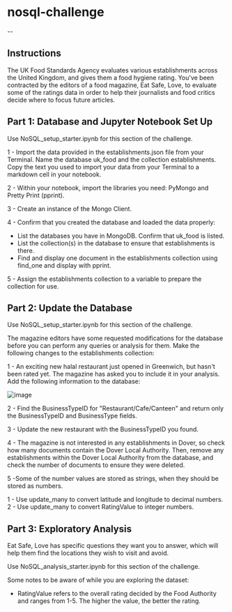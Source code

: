 # nosql-challenge
--


Instructions
--
The UK Food Standards Agency evaluates various establishments across the United Kingdom, and gives them a food hygiene rating. You've been contracted by the editors of a food magazine, Eat Safe, Love, to evaluate some of the ratings data in order to help their journalists and food critics decide where to focus future articles.

Part 1: Database and Jupyter Notebook Set Up
--
Use NoSQL_setup_starter.ipynb for this section of the challenge.

 1 - Import the data provided in the establishments.json file from your Terminal. Name the database uk_food and the collection establishments. Copy the text you used to import your data from your Terminal to a markdown cell in your notebook.

 2 - Within your notebook, import the libraries you need: PyMongo and Pretty Print (pprint).

 3 - Create an instance of the Mongo Client.

 4 - Confirm that you created the database and loaded the data properly:

   - List the databases you have in MongoDB. Confirm that uk_food is listed.  
   - List the collection(s) in the database to ensure that establishments is there.
   - Find and display one document in the establishments collection using find_one and display with pprint.
     
 5 - Assign the establishments collection to a variable to prepare the collection for use.

 Part 2: Update the Database
 --
Use NoSQL_setup_starter.ipynb for this section of the challenge.

The magazine editors have some requested modifications for the database before you can perform any queries or analysis for them. Make the following changes to the establishments collection:

 1 - An exciting new halal restaurant just opened in Greenwich, but hasn't been rated yet. The magazine has asked you to include it in your analysis. Add the following information to the database:

![image](https://github.com/YaredHaile/nosql-challenge/assets/142150544/f39f4070-20b4-4c5d-b773-d0ef1d1cbbe4)

 2 - Find the BusinessTypeID for "Restaurant/Cafe/Canteen" and return only the BusinessTypeID and BusinessType fields.

 3 - Update the new restaurant with the BusinessTypeID you found.

 4 - The magazine is not interested in any establishments in Dover, so check how many documents contain the Dover Local Authority. Then, remove any establishments within the Dover Local Authority from the database, and check the number of documents to ensure they were deleted.

 5 -Some of the number values are stored as strings, when they should be stored as numbers.

   1 - Use update_many to convert latitude and longitude to decimal numbers.
   2 - Use update_many to convert RatingValue to integer numbers.
   
Part 3: Exploratory Analysis
--
Eat Safe, Love has specific questions they want you to answer, which will help them find the locations they wish to visit and avoid.

Use NoSQL_analysis_starter.ipynb for this section of the challenge.

Some notes to be aware of while you are exploring the dataset:

  - RatingValue refers to the overall rating decided by the Food Authority and ranges from 1-5. The higher the value, the better the rating.

